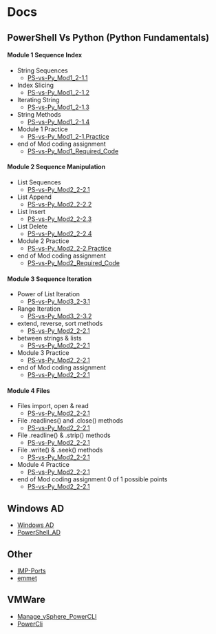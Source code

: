 # Docs


## PowerShell Vs Python (Python Fundamentals)

#### Module 1 Sequence Index
- String Sequences
  - [PS-vs-Py_Mod1_2-1.1](../Docs/html/Ps-vs-Py-html/PS-vs-Py_Mod1_2-1.1.md.html)
- Index Slicing
  - [PS-vs-Py_Mod1_2-1.2](../Docs/html/Ps-vs-Py-html/PS-vs-Py_Mod1_2-1.2.md.html)
- Iterating String
  - [PS-vs-Py_Mod1_2-1.3](../Docs/html/Ps-vs-Py-html/PS-vs-Py_Mod1_2-1.3.md.html) <!--not created yet-->
- String Methods
  - [PS-vs-Py_Mod1_2-1.4](../Docs/html/Ps-vs-Py-html/PS-vs-Py_Mod1_2-1.4.md.html) <!--not created yet-->
- Module 1 Practice
  - [PS-vs-Py_Mod1_2-1.Practice](../Docs/html/Ps-vs-Py-html/PS-vs-Py_Mod1_2-1.Practice.md.html)
- end of Mod coding assignment
  - [PS-vs-Py_Mod1_Required_Code](../Docs/html/Ps-vs-Py-html/PS-vs-Py_Mod1_Required_Code.md.html)

#### Module 2 Sequence Manipulation
- List Sequences
  - [PS-vs-Py_Mod2_2-2.1](../Docs/html/Ps-vs-Py-html/PS-vs-Py_Mod2_2-2.1.md.html) <!--not created yet-->
- List Append
  - [PS-vs-Py_Mod2_2-2.2](../Docs/html/Ps-vs-Py-html/PS-vs-Py_Mod2_2-2.2.md.html) <!--not created yet-->
- List Insert
  - [PS-vs-Py_Mod2_2-2.3](../Docs/html/Ps-vs-Py-html/PS-vs-Py_Mod2_2-2.3.md.html)
- List Delete
  - [PS-vs-Py_Mod2_2-2.4](../Docs/html/Ps-vs-Py-html/PS-vs-Py_Mod2_2-2.4.md.html)
- Module 2 Practice
  - [PS-vs-Py_Mod2_2-2.Practice](../Docs/html/Ps-vs-Py-html/PS-vs-Py_Mod2_2-2.Practice.md.html)
- end of Mod coding assignment
  - [PS-vs-Py_Mod2_Required_Code](../Docs/html/Ps-vs-Py-html/PS-vs-Py_Mod2_Required_Code.md.html)

#### Module 3 Sequence Iteration
- Power of List Iteration
  - [PS-vs-Py_Mod3_2-3.1](../Docs/html/Ps-vs-Py-html/PS-vs-Py_Mod3_2-3.1.md.html)
- Range Iteration
  - [PS-vs-Py_Mod3_2-3.2](../Docs/html/Ps-vs-Py-html/PS-vs-Py_Mod3_2-3.2.md.html)
- extend, reverse, sort methods
  - [PS-vs-Py_Mod2_2-2.1](../Docs/html/Ps-vs-Py-html/PS-vs-Py_Mod2_2-2.1.md.html) <!--not created yet-->
- between strings & lists
  - [PS-vs-Py_Mod2_2-2.1](../Docs/html/Ps-vs-Py-html/PS-vs-Py_Mod2_2-2.1.md.html) <!--not created yet-->
- Module 3 Practice
  - [PS-vs-Py_Mod2_2-2.1](../Docs/html/Ps-vs-Py-html/PS-vs-Py_Mod2_2-2.1.md.html) <!--not created yet-->
- end of Mod coding assignment
  - [PS-vs-Py_Mod2_2-2.1](../Docs/html/Ps-vs-Py-html/PS-vs-Py_Mod2_2-2.1.md.html) <!--not created yet-->

#### Module 4 Files
- Files import, open & read
  - [PS-vs-Py_Mod2_2-2.1](../Docs/html/Ps-vs-Py-html/PS-vs-Py_Mod2_2-2.1.md.html) <!--not created yet-->
- File .readlines() and .close() methods
  - [PS-vs-Py_Mod2_2-2.1](../Docs/html/Ps-vs-Py-html/PS-vs-Py_Mod2_2-2.1.md.html) <!--not created yet-->
- File .readline() & .strip() methods
  - [PS-vs-Py_Mod2_2-2.1](../Docs/html/Ps-vs-Py-html/PS-vs-Py_Mod2_2-2.1.md.html) <!--not created yet-->
- File .write() & .seek() methods
  - [PS-vs-Py_Mod2_2-2.1](../Docs/html/Ps-vs-Py-html/PS-vs-Py_Mod2_2-2.1.md.html) <!--not created yet-->
- Module 4 Practice
  - [PS-vs-Py_Mod2_2-2.1](../Docs/html/Ps-vs-Py-html/PS-vs-Py_Mod2_2-2.1.md.html) <!--not created yet-->
- end of Mod coding assignment 0 of 1 possible points
  - [PS-vs-Py_Mod2_2-2.1](../Docs/html/Ps-vs-Py-html/PS-vs-Py_Mod2_2-2.1.md.html) <!--not created yet-->

## Windows AD

- [Windows AD](../Docs/html/Windows/Windows_AD.md.html)
- [PowerShell_AD](../Docs/html/Windows/PowerShell_AD_Commands.md.html)

## Other

- [IMP-Ports](../Docs/html/Network/IMP-Ports.md.html)
- [emmet](../Docs/html/emmet.html)

## VMWare
- [Manage_vSphere_PowerCLI](../Docs/html/VMware_html/Manage_vSphere_PowerCLI.md.html)
- [PowerCli](../Docs/html/PowerCli.md.html)
